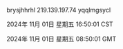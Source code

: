 brysjhhrhl 219.139.197.74 yqqlmgsycl

2024年 11月 01日 星期五 16:50:01 CST

2024年 11月 01日 星期五 08:50:01 GMT
